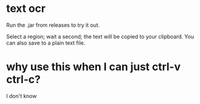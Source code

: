 # text ocr

Run the .jar from releases to try it out.

Select a region; wait a second; the text will be copied to your clipboard. You can also save to a plain text file.

# why use this when I can just ctrl-v ctrl-c?

I don't know
